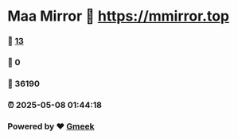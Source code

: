 # Maa Mirror :link: https://mmirror.top 
### :page_facing_up: [13](https://mmirror.top/tag.html) 
### :speech_balloon: 0 
### :hibiscus: 36190 
### :alarm_clock: 2025-05-08 01:44:18 
### Powered by :heart: [Gmeek](https://github.com/Meekdai/Gmeek)
